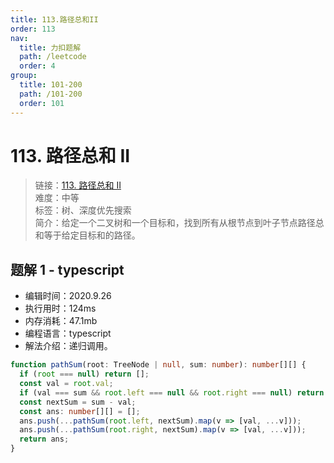 ```yaml
---
title: 113.路径总和II
order: 113
nav:
  title: 力扣题解
  path: /leetcode
  order: 4
group:
  title: 101-200
  path: /101-200
  order: 101
---
```


# 113. 路径总和 II

> 链接：[113. 路径总和 II](https://leetcode-cn.com/problems/path-sum-ii/)  
> 难度：中等  
> 标签：树、深度优先搜索  
> 简介：给定一个二叉树和一个目标和，找到所有从根节点到叶子节点路径总和等于给定目标和的路径。

## 题解 1 - typescript

- 编辑时间：2020.9.26
- 执行用时：124ms
- 内存消耗：47.1mb
- 编程语言：typescript
- 解法介绍：递归调用。

```typescript
function pathSum(root: TreeNode | null, sum: number): number[][] {
  if (root === null) return [];
  const val = root.val;
  if (val === sum && root.left === null && root.right === null) return [[val]];
  const nextSum = sum - val;
  const ans: number[][] = [];
  ans.push(...pathSum(root.left, nextSum).map(v => [val, ...v]));
  ans.push(...pathSum(root.right, nextSum).map(v => [val, ...v]));
  return ans;
}
```
